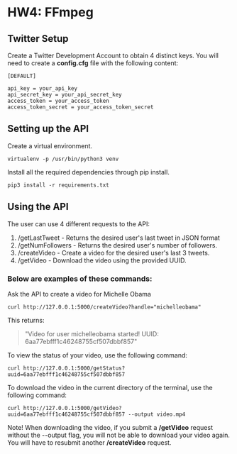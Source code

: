 # HW4: FFmpeg

## Twitter Setup
Create a Twitter Development Account to obtain 4 distinct keys. You will need to create a **config.cfg** file with the following content:

```
[DEFAULT]

api_key = your_api_key
api_secret_key = your_api_secret_key
access_token = your_access_token
access_token_secret = your_access_token_secret
```

## Setting up the API
Create a virtual environment.
```
virtualenv -p /usr/bin/python3 venv
```

Install all the required dependencies through pip install.
```
pip3 install -r requirements.txt 
```

## Using the API
The user can use 4 different requests to the API:

1. /getLastTweet - Returns the desired user's last tweet in JSON format
2. /getNumFollowers - Returns the desired user's number of followers.
3. /createVideo - Create a video for the desired user's last 3 tweets.
4. /getVideo - Download the video using the provided UUID.

### Below are examples of these commands:

Ask the API to create a video for Michelle Obama
```
curl http://127.0.0.1:5000/createVideo?handle="michelleobama"
```
This returns:
> "Video for user michelleobama started! UUID: 6aa77ebfff1c46248755cf507dbbf857"

To view the status of your video, use the following command:
```
curl http://127.0.0.1:5000/getStatus?uuid=6aa77ebfff1c46248755cf507dbbf857
```

To download the video in the current directory of the terminal, use the following command:
```
curl http://127.0.0.1:5000/getVideo?uuid=6aa77ebfff1c46248755cf507dbbf857 --output video.mp4
```

Note! When downloading the video, if you submit a **/getVideo** request without the --output flag, you will not be able to download your video again. You will have to resubmit another **/createVideo** request.